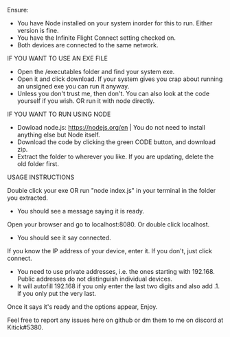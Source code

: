 Ensure:
- You have Node installed on your system inorder for this to run. Either version is fine.
- You have the Infinite Flight Connect setting checked on.
- Both devices are connected to the same network.

IF YOU WANT TO USE AN EXE FILE
- Open the /executables folder and find your system exe.
- Open it and click download. If your system gives you crap about running an unsigned exe you can run it anyway.
- Unless you don't trust me, then don't. You can also look at the code yourself if you wish. OR run it with node directly.

IF YOU WANT TO RUN USING NODE
- Dowload node.js: https://nodejs.org/en | You do not need to install anything else but Node itself.
- Download the code by clicking the green CODE button, and download zip.
- Extract the folder to wherever you like. If you are updating, delete the old folder first.

USAGE INSTRUCTIONS

Double click your exe OR run "node index.js" in your terminal in the folder you extracted.
- You should see a message saying it is ready.

Open your browser and go to localhost:8080. Or double click localhost.
- You should see it say connected.

If you know the IP address of your device, enter it. If you don't, just click connect.
- You need to use private addresses, i.e. the ones starting with 192.168. Public addresses do not distinguish individual devices.
- It will autofill 192.168 if you only enter the last two digits and also add .1. if you only put the very last.

Once it says it's ready and the options appear, Enjoy.

Feel free to report any issues here on github or dm them to me on discord at Kitick#5380.
